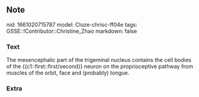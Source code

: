 ## Note
nid: 1661020715787
model: Cloze-chrisc-ff04e
tags: GSSE::!Contributor::Christine_Zhao
markdown: false

### Text
<div>
  <div>
    <div>
      <div>
        The mesencephalic part of the trigeminal nucleus contains
        the cell bodies of the {{c1::first::first/second}} neuron
        on the proprioceptive pathway from muscles of the orbit,
        face and (probably) tongue.
      </div>
    </div>
  </div>
</div>

### Extra

